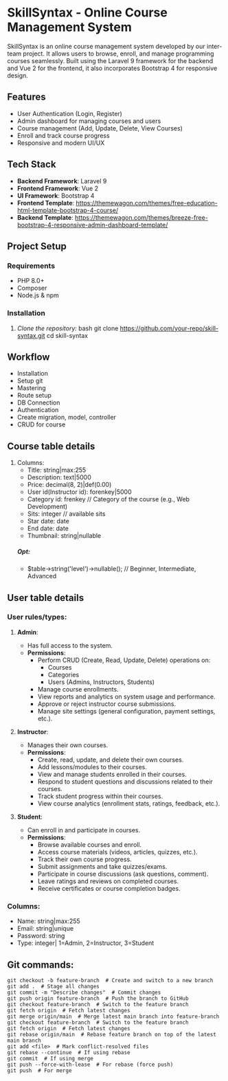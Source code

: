 # SkillSyntax - Online Course Management System

SkillSyntax is an online course management system developed by our inter-team project. It allows users to browse, enroll, and manage programming courses seamlessly. Built using the Laravel 9 framework for the backend and Vue 2 for the frontend, it also incorporates Bootstrap 4 for responsive design.

## Features

- User Authentication (Login, Register)
- Admin dashboard for managing courses and users
- Course management (Add, Update, Delete, View Courses)
- Enroll and track course progress
- Responsive and modern UI/UX

## Tech Stack

- **Backend Framework**: Laravel 9
- **Frontend Framework**: Vue 2
- **UI Framework**: Bootstrap 4
- **Frontend Template**: https://themewagon.com/themes/free-education-html-template-bootstrap-4-course/
- **Backend Template**: https://themewagon.com/themes/breeze-free-bootstrap-4-responsive-admin-dashboard-template/

## Project Setup

### Requirements

- PHP 8.0+
- Composer
- Node.js & npm

### Installation

1. *Clone the repository:*
   bash
   git clone https://github.com/your-repo/skill-syntax.git
   cd skill-syntax


## Workflow
- Installation
- Setup git
- Mastering
- Route setup
- DB Connection
- Authentication
- Create migration, model, controller
- CRUD for course



## Course table details
1. Columns:
    - Title: string|max:255
    - Description: text|5000
    - Price: decimal(8, 2)|def(0.00)
    - User id(Instructor id): forenkey|5000
    - Category id: frenkey // Category of the course (e.g., Web Development)
    - Sits: integer // available sits
    - Star date: date
    - End date: date
    - Thumbnail: string|nullable
    ##### Opt:
    - $table->string('level')->nullable(); // Beginner, Intermediate, Advanced


## User table details

### User rules/types:
1. **Admin**: 
    - Has full access to the system.
    - **Permissions**:
        - Perform CRUD (Create, Read, Update, Delete) operations on:
            - Courses
            - Categories
            - Users (Admins, Instructors, Students)
        - Manage course enrollments.
        - View reports and analytics on system usage and performance.
        - Approve or reject instructor course submissions.
        - Manage site settings (general configuration, payment settings, etc.).

2. **Instructor**:
    - Manages their own courses.
    - **Permissions**:
        - Create, read, update, and delete their own courses.
        - Add lessons/modules to their courses.
        - View and manage students enrolled in their courses.
        - Respond to student questions and discussions related to their courses.
        - Track student progress within their courses.
        - View course analytics (enrollment stats, ratings, feedback, etc.).

3. **Student**:
    - Can enroll in and participate in courses.
    - **Permissions**:
        - Browse available courses and enroll.
        - Access course materials (videos, articles, quizzes, etc.).
        - Track their own course progress.
        - Submit assignments and take quizzes/exams.
        - Participate in course discussions (ask questions, comment).
        - Leave ratings and reviews on completed courses.
        - Receive certificates or course completion badges.
        
### Columns:
  - Name: string|max:255
  - Email: string|unique
  - Password: string
  - Type: integer| 1=Admin, 2=Instructor, 3=Student



## Git commands:
```
git checkout -b feature-branch  # Create and switch to a new branch
git add .  # Stage all changes
git commit -m "Describe changes"  # Commit changes
git push origin feature-branch  # Push the branch to GitHub
git checkout feature-branch  # Switch to the feature branch
git fetch origin  # Fetch latest changes
git merge origin/main  # Merge latest main branch into feature-branch
git checkout feature-branch  # Switch to the feature branch
git fetch origin  # Fetch latest changes
git rebase origin/main  # Rebase feature branch on top of the latest main branch
git add <file>  # Mark conflict-resolved files
git rebase --continue  # If using rebase
git commit  # If using merge
git push --force-with-lease  # For rebase (force push)
git push  # For merge
 ```

